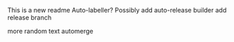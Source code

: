 This is a new readme
Auto-labeller?
Possibly add auto-release builder
add release branch

more random text
automerge
